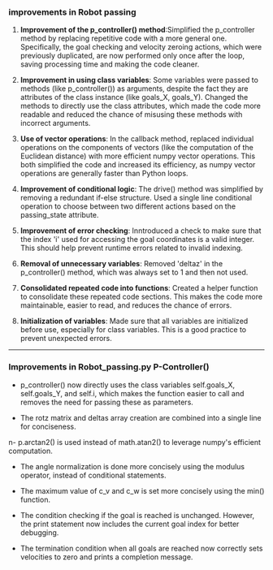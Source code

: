 ### improvements in Robot passing
1. **Improvement of the p_controller() method**:Simplified the p_controller method by replacing repetitive code with a more general one. Specifically, the goal checking and velocity zeroing actions, which were previously duplicated, are now performed only once after the loop, saving processing time and making the code cleaner.

2. **Improvement in using class variables**: Some variables were passed to methods (like p_controller()) as arguments, despite the fact they are attributes of the class instance (like goals_X, goals_Y). Changed the methods to directly use the class attributes, which made the code more readable and reduced the chance of misusing these methods with incorrect arguments.

3. **Use of vector operations**: In the callback method, replaced individual operations on the components of vectors (like the computation of the Euclidean distance) with more efficient numpy vector operations. This both simplified the code and increased its efficiency, as numpy vector operations are generally faster than Python loops.

4. **Improvement of conditional logic**: The drive() method was simplified by removing a redundant if-else structure. Used a single line conditional operation to choose between two different actions based on the passing_state attribute.

5. **Improvement of error checking**: Inntroduced a check to make sure that the index 'i' used for accessing the goal coordinates is a valid integer. This should help prevent runtime errors related to invalid indexing.

6. **Removal of unnecessary variables**: Removed  'deltaz' in the p_controller() method, which was always set to 1 and then not used.

7. **Consolidated repeated code into functions**: Created a helper function to consolidate these repeated code sections. This makes the code more maintainable, easier to read, and reduces the chance of errors.

8. **Initialization of variables**: Made sure that all variables are initialized before use, especially for class variables. This is a good practice to prevent unexpected errors.


------
### Improvements in Robot_passing.py P-Controller()
- p_controller() now directly uses the class variables self.goals_X, self.goals_Y, and self.i, which makes the function easier to call and removes the need for passing these as parameters.

- The rotz matrix and deltas array creation are combined into a single line for conciseness.

n- p.arctan2() is used instead of math.atan2() to leverage numpy's efficient computation.

- The angle normalization is done more concisely using the modulus operator, instead of conditional statements.

- The maximum value of c_v and c_w is set more concisely using the min() function.

- The condition checking if the goal is reached is unchanged. However, the print statement now includes the current goal index for better debugging.

- The termination condition when all goals are reached now correctly sets velocities to zero and prints a completion message.